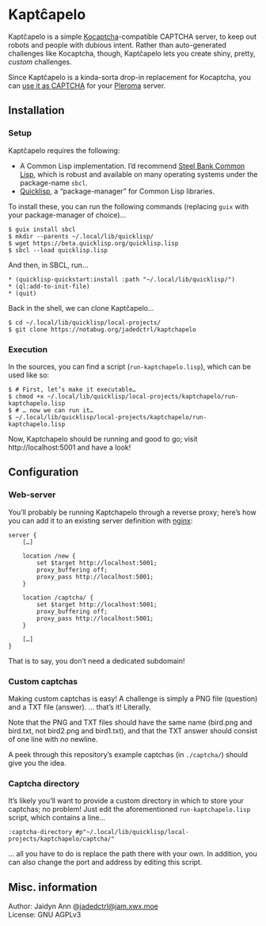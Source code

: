 # Kaptĉapelo
Kaptĉapelo is a simple [Kocaptcha](https://github.com/koto-bank/kocaptcha)-compatible CAPTCHA server, to keep out robots and people with dubious intent. Rather than auto-generated challenges like Kocaptcha, though, Kaptĉapelo lets you create shiny, pretty, _custom_ challenges.

Since Kaptĉapelo is a kinda-sorta drop-in replacement for Kocaptcha, you can [use it as CAPTCHA](https://docs-develop.pleroma.social/backend/configuration/cheatsheet/#captcha) for your [Pleroma](https://pleroma.social) server.



## Installation
### Setup
Kaptĉapelo requires the following:

* A Common Lisp implementation. I’d recommend [Steel Bank Common Lisp](http://www.sbcl.org/), which is robust and available on many operating systems under the package-name `sbcl`.
* [Quicklisp](https://quicklisp.org/), a “package-manager” for Common Lisp libraries.

To install these, you can run the following commands (replacing `guix` with your package-manager of choice)…

```
$ guix install sbcl
$ mkdir --parents ~/.local/lib/quicklisp/
$ wget https://beta.quicklisp.org/quicklisp.lisp
$ sbcl --load quicklisp.lisp
```

And then, in SBCL, run…

```
* (quicklisp-quickstart:install :path "~/.local/lib/quicklisp/")
* (ql:add-to-init-file)
* (quit)
```

Back in the shell, we can clone Kaptĉapelo…

```
$ cd ~/.local/lib/quicklisp/local-projects/
$ git clone https://notabug.org/jadedctrl/kaptchapelo
```


### Execution
In the sources, you can find a script (`run-kaptchapelo.lisp`), which can be used like so:

```
$ # First, let’s make it executable…
$ chmod +x ~/.local/lib/quicklisp/local-projects/kaptchapelo/run-kaptchapelo.lisp
$ # … now we can run it…
$ ~/.local/lib/quicklisp/local-projects/kaptchapelo/run-kaptchapelo.lisp
```

Now, Kaptchapelo should be running and good to go; visit http://localhost:5001 and have a look!



## Configuration
### Web-server
You’ll probably be running Kaptchapelo through a reverse proxy; here’s how you can add it to an existing server definition with [nginx](https://nginx.org/):

```
server {
	[…]

	location /new {
		set $target http://localhost:5001;
		proxy_buffering off;
		proxy_pass http://localhost:5001;
	}

	location /captcha/ {
		set $target http://localhost:5001;
		proxy_buffering off;
		proxy_pass http://localhost:5001;
	}

	[…]
}
```

That is to say, you don’t need a dedicated subdomain!


### Custom captchas
Making custom captchas is easy! A challenge is simply a PNG file (question) and a TXT file (answer).
… that’s it! Literally.

Note that the PNG and TXT files should have the same name (bird.png and bird.txt, not bird2.png and bird1.txt), and that the TXT answer should consist of one line with _no_ newline.

A peek through this repository’s example captchas (in `./captcha/`) should give you the idea.


### Captcha directory
It’s likely you’ll want to provide a custom directory in which to store your captchas; no problem! Just edit the aforementioned `run-kaptchapelo.lisp` script, which contains a line…

```
:captcha-directory #p"~/.local/lib/quicklisp/local-projects/kaptchapelo/captcha/"
```

… all you have to do is replace the path there with your own.
In addition, you can also change the port and address by editing this script.



## Misc. information
Author: Jaidyn Ann @jadedctrl@jam.xwx.moe  
License: GNU AGPLv3
